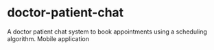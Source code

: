 # doctor-patient-chat
A doctor patient chat system to book appointments using a scheduling algorithm. Mobile application
